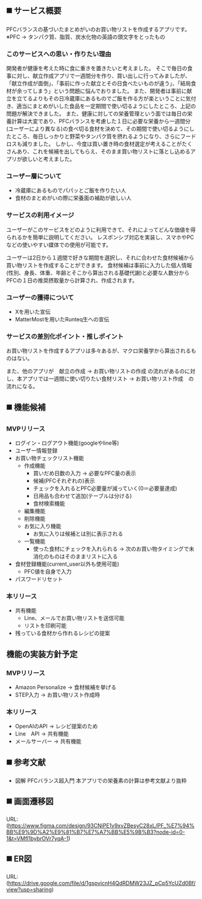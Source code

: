 ## ◼️ サービス概要<br>
PFCバランスの基づいたまとめがいのお買い物リストを作成するアプリです。
※PFC → タンパク質、脂質、炭水化物の英語の頭文字をとったもの

### このサービスへの思い・作りたい理由<br>
開発者が健康を考えた時に食に重きを置きたいと考えました。
そこで毎日の食事に対し、献立作成アプリで一週間分を作り、買い出しに行ってみましたが、「献立作成が面倒」、「事前に作った献立とその日食べたいものが違う」、「結局食材が余ってしまう」という問題に悩んでおりました。
また、開発者は事前に献立を立てるよりもその日冷蔵庫にあるものでご飯を作る方が楽ということに気付き、適当にまとめがいした食品を一定期間で使い切るようにしたところ、上記の問題が解決できました。
また、健康に対しての栄養管理という面では毎日の栄養計算は大変であり、PFCバランスを考慮した１日に必要な栄養から一週間分(ユーザーにより異なる)の食べ切る食材を決めて、その期間で使い切るようにしたところ、毎日しっかりと野菜やタンパク質を摂れるようになり、さらにフードロスも減りました。
しかし、今度は買い置き時の食材選定が考えることがたくさんあり、これを候補を出してもらえ、そのまま買い物リストに落とし込めるアプリが欲しいと考えました。

### ユーザー層について<br>
- 冷蔵庫にあるものでパパッとご飯を作りたい人
- 食材のまとめがいの際に栄養面の補助が欲しい人

### サービスの利用イメージ<br>
ユーザーがこのサービスをどのように利用できて、それによってどんな価値を得られるかを簡単に説明してください。
レスポンシブ対応を実装し、スマホやPCなどの使いやすい媒体での使用が可能です。<br>

ユーザーは2日から１週間で好きな期間を選択し、それに合わせた食材候補から買い物リストを作成することができます。
食材候補は事前に入力した個人情報(性別、身長、体重、年齢とそこから算出される基礎代謝)と必要な人数分からPFCの１日の推奨摂取量から計算され、作成されます。

### ユーザーの獲得について<br>
- Xを用いた宣伝
- MatterMostを用いたRunteq生への宣伝

### サービスの差別化ポイント・推しポイント<br>
お買い物リストを作成するアプリは多々あるが、マクロ栄養学から算出されるものはない。

また、他のアプリが　献立の作成 → お買い物リストの作成 の流れがあるのに対し、本アプリでは一週間に使い切りたい食材リスト → お買い物リスト作成　の流れになる。

## ◼️ 機能候補<br>
### MVPリリース
- ログイン・ログアウト機能(googleやline等)
- ユーザー情報登録
- お買い物チェックリスト機能
	- 作成機能
		- 買いだめ日数の入力 → 必要なPFC量の表示
		- 候補(PFCそれぞれの)表示
		- チェックを入れるとPFC必要量が減っていく(0＝必要量達成)
		- 日用品も合わせて追加(テーブルは分ける)
		- 食材検索機能
	- 編集機能
	- 削除機能
	- お気に入り機能
		- お気に入りは候補とは別に表示される
	- 一覧機能
		- 使った食材にチェックを入れられる → 次のお買い物タイミングで未消化のものはそのままリストに入る
- 食材登録機能(current_user以外も使用可能)
	- PFC値を自身で入力
- パスワードリセット
### 本リリース
- 共有機能
	- Line、メールでお買い物リストを送信可能
	- リストを印刷可能
- 残っている食材から作れるレシピの提案

## 機能の実装方針予定<br>
### MVPリリース
- Amazon Personalize → 食材候補を挙げる
- STEP入力 → お買い物リスト作成時
### 本リリース
- OpenAIのAPI → レシピ提案のため
- Line　API → 共有機能
- メールサーバー → 共有機能

## ◼️ 参考文献<br>
- 図解 PFCバランス超入門
  本アプリでの栄養素の計算は参考文献より抜粋

## ◼️ 画面遷移図<br>
URL: (https://www.figma.com/design/93CNiPE1v9xvZBesyC28xL/PF_%E7%94%BB%E9%9D%A2%E9%81%B7%E7%A7%BB%E5%9B%B3?node-id=0-1&t=VMfl1bybrOVr7yqA-1)

## ◼️ ER図<br>
URL: (https://drive.google.com/file/d/1gspvicnH4QdRDMW23JZ_pCp5YcUZd0Bf/view?usp=sharing)